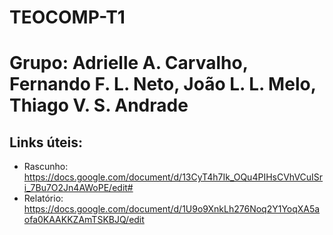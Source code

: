 # TEOCOMP-T1

# Grupo: Adrielle A. Carvalho, Fernando F. L. Neto, João L. L. Melo, Thiago V. S. Andrade

## Links úteis:
* Rascunho: https://docs.google.com/document/d/13CyT4h7Ik_OQu4PIHsCVhVCuISri_7Bu7O2Jn4AWoPE/edit#
* Relatório: https://docs.google.com/document/d/1U9o9XnkLh276Noq2Y1YoqXA5aofa0KAAKKZAmTSKBJQ/edit
